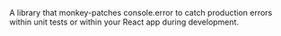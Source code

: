 A library that monkey-patches console.error to catch production errors within
unit tests or within your React app during development.
